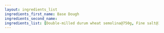 ```yaml
---
layout: ingredients_list
ingredients_first_name: Base Dough
ingredients_second_name:
ingredients_list: [Double-milled durum wheat semolina@750g, Fine salt@10g, Lard@60g, Warm water@380ml]
---
```

